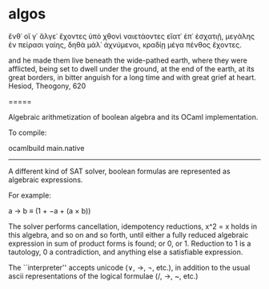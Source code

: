 algos
=====

 ἔνθ᾽ οἵ γ᾽ ἄλγε᾽ ἔχοντες ὑπὸ χθονὶ ναιετάοντες
 εἵατ᾽ ἐπ᾽ ἐσχατιῇ, μεγάλης ἐν πείρασι γαίης,
 δηθὰ μάλ᾽ ἀχνύμενοι, κραδίῃ μέγα πένθος ἔχοντες. 

 and he made them live beneath the wide-pathed earth,
 where they were afflicted, being set to dwell under the ground,
 at the end of the earth, at its great borders,
 in bitter anguish for a long time and with great grief at heart.
 Hesiod, Theogony, 620

=====

Algebraic arithmetization of boolean algebra and its OCaml implementation.

To compile:

ocamlbuild main.native

----

A different kind of SAT solver, boolean formulas are represented as algebraic expressions.

For example:

a → b ≡ (1 + −a + (a × b))

The solver performs cancellation, idempotency reductions, x^2 = x holds in this algebra, and so on and so forth, until either a fully reduced algebraic expression in sum of product forms is found; or 0, or 1.  Reduction to 1 is a tautology, 0 a contradiction, and anything else a satisfiable expression.

The ``interpreter'' accepts unicode (∨, →, ¬, etc.), in addition to the usual ascii representations of the logical formulae (\/, ->, ~, etc.)

